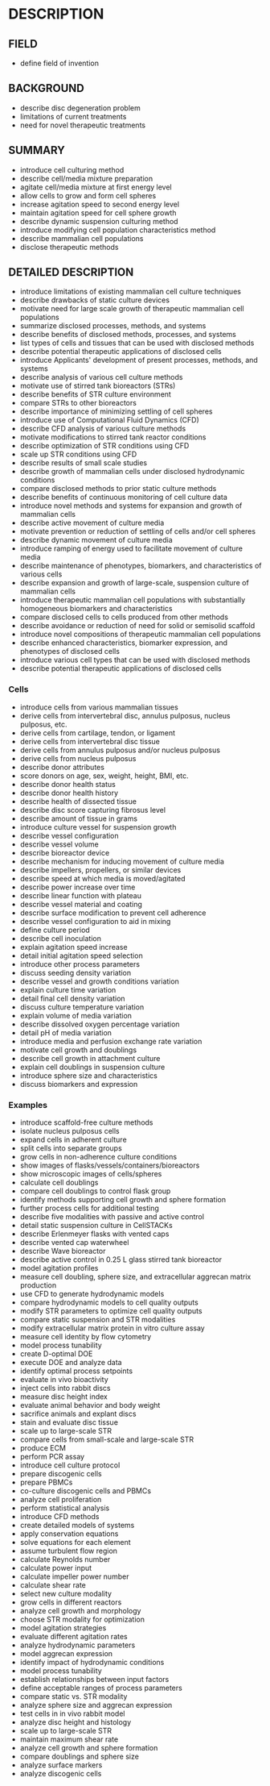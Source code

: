 # DESCRIPTION

## FIELD

- define field of invention

## BACKGROUND

- describe disc degeneration problem
- limitations of current treatments
- need for novel therapeutic treatments

## SUMMARY

- introduce cell culturing method
- describe cell/media mixture preparation
- agitate cell/media mixture at first energy level
- allow cells to grow and form cell spheres
- increase agitation speed to second energy level
- maintain agitation speed for cell sphere growth
- describe dynamic suspension culturing method
- introduce modifying cell population characteristics method
- describe mammalian cell populations
- disclose therapeutic methods

## DETAILED DESCRIPTION

- introduce limitations of existing mammalian cell culture techniques
- describe drawbacks of static culture devices
- motivate need for large scale growth of therapeutic mammalian cell populations
- summarize disclosed processes, methods, and systems
- describe benefits of disclosed methods, processes, and systems
- list types of cells and tissues that can be used with disclosed methods
- describe potential therapeutic applications of disclosed cells
- introduce Applicants' development of present processes, methods, and systems
- describe analysis of various cell culture methods
- motivate use of stirred tank bioreactors (STRs)
- describe benefits of STR culture environment
- compare STRs to other bioreactors
- describe importance of minimizing settling of cell spheres
- introduce use of Computational Fluid Dynamics (CFD)
- describe CFD analysis of various culture methods
- motivate modifications to stirred tank reactor conditions
- describe optimization of STR conditions using CFD
- scale up STR conditions using CFD
- describe results of small scale studies
- describe growth of mammalian cells under disclosed hydrodynamic conditions
- compare disclosed methods to prior static culture methods
- describe benefits of continuous monitoring of cell culture data
- introduce novel methods and systems for expansion and growth of mammalian cells
- describe active movement of culture media
- motivate prevention or reduction of settling of cells and/or cell spheres
- describe dynamic movement of culture media
- introduce ramping of energy used to facilitate movement of culture media
- describe maintenance of phenotypes, biomarkers, and characteristics of various cells
- describe expansion and growth of large-scale, suspension culture of mammalian cells
- introduce therapeutic mammalian cell populations with substantially homogeneous biomarkers and characteristics
- compare disclosed cells to cells produced from other methods
- describe avoidance or reduction of need for solid or semisolid scaffold
- introduce novel compositions of therapeutic mammalian cell populations
- describe enhanced characteristics, biomarker expression, and phenotypes of disclosed cells
- introduce various cell types that can be used with disclosed methods
- describe potential therapeutic applications of disclosed cells

### Cells

- introduce cells from various mammalian tissues
- derive cells from intervertebral disc, annulus pulposus, nucleus pulposus, etc.
- derive cells from cartilage, tendon, or ligament
- derive cells from intervertebral disc tissue
- derive cells from annulus pulposus and/or nucleus pulposus
- derive cells from nucleus pulposus
- describe donor attributes
- score donors on age, sex, weight, height, BMI, etc.
- describe donor health status
- describe donor health history
- describe health of dissected tissue
- describe disc score capturing fibrosus level
- describe amount of tissue in grams
- introduce culture vessel for suspension growth
- describe vessel configuration
- describe vessel volume
- describe bioreactor device
- describe mechanism for inducing movement of culture media
- describe impellers, propellers, or similar devices
- describe speed at which media is moved/agitated
- describe power increase over time
- describe linear function with plateau
- describe vessel material and coating
- describe surface modification to prevent cell adherence
- describe vessel configuration to aid in mixing
- define culture period
- describe cell inoculation
- explain agitation speed increase
- detail initial agitation speed selection
- introduce other process parameters
- discuss seeding density variation
- describe vessel and growth conditions variation
- explain culture time variation
- detail final cell density variation
- discuss culture temperature variation
- explain volume of media variation
- describe dissolved oxygen percentage variation
- detail pH of media variation
- introduce media and perfusion exchange rate variation
- motivate cell growth and doublings
- describe cell growth in attachment culture
- explain cell doublings in suspension culture
- introduce sphere size and characteristics
- discuss biomarkers and expression

### Examples

- introduce scaffold-free culture methods
- isolate nucleus pulposus cells
- expand cells in adherent culture
- split cells into separate groups
- grow cells in non-adherence culture conditions
- show images of flasks/vessels/containers/bioreactors
- show microscopic images of cells/spheres
- calculate cell doublings
- compare cell doublings to control flask group
- identify methods supporting cell growth and sphere formation
- further process cells for additional testing
- describe five modalities with passive and active control
- detail static suspension culture in CellSTACKs
- describe Erlenmeyer flasks with vented caps
- describe vented cap waterwheel
- describe Wave bioreactor
- describe active control in 0.25 L glass stirred tank bioreactor
- model agitation profiles
- measure cell doubling, sphere size, and extracellular aggrecan matrix production
- use CFD to generate hydrodynamic models
- compare hydrodynamic models to cell quality outputs
- modify STR parameters to optimize cell quality outputs
- compare static suspension and STR modalities
- modify extracellular matrix protein in vitro culture assay
- measure cell identity by flow cytometry
- model process tunability
- create D-optimal DOE
- execute DOE and analyze data
- identify optimal process setpoints
- evaluate in vivo bioactivity
- inject cells into rabbit discs
- measure disc height index
- evaluate animal behavior and body weight
- sacrifice animals and explant discs
- stain and evaluate disc tissue
- scale up to large-scale STR
- compare cells from small-scale and large-scale STR
- produce ECM
- perform PCR assay
- introduce cell culture protocol
- prepare discogenic cells
- prepare PBMCs
- co-culture discogenic cells and PBMCs
- analyze cell proliferation
- perform statistical analysis
- introduce CFD methods
- create detailed models of systems
- apply conservation equations
- solve equations for each element
- assume turbulent flow region
- calculate Reynolds number
- calculate power input
- calculate impeller power number
- calculate shear rate
- select new culture modality
- grow cells in different reactors
- analyze cell growth and morphology
- choose STR modality for optimization
- model agitation strategies
- evaluate different agitation rates
- analyze hydrodynamic parameters
- model aggrecan expression
- identify impact of hydrodynamic conditions
- model process tunability
- establish relationships between input factors
- define acceptable ranges of process parameters
- compare static vs. STR modality
- analyze sphere size and aggrecan expression
- test cells in in vivo rabbit model
- analyze disc height and histology
- scale up to large-scale STR
- maintain maximum shear rate
- analyze cell growth and sphere formation
- compare doublings and sphere size
- analyze surface markers
- analyze discogenic cells

